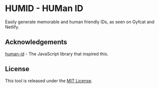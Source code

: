 # HUMID - HUMan ID

Easily generate memorable and human friendly IDs, as seen on Gyfcat and Netlify.

## Acknowledgements

[human-id](https://github.com/RienNeVaPlus/human-id) - The JavaScript library that inspired this.

## License

This tool is released under the [MIT License](LICENSE).
